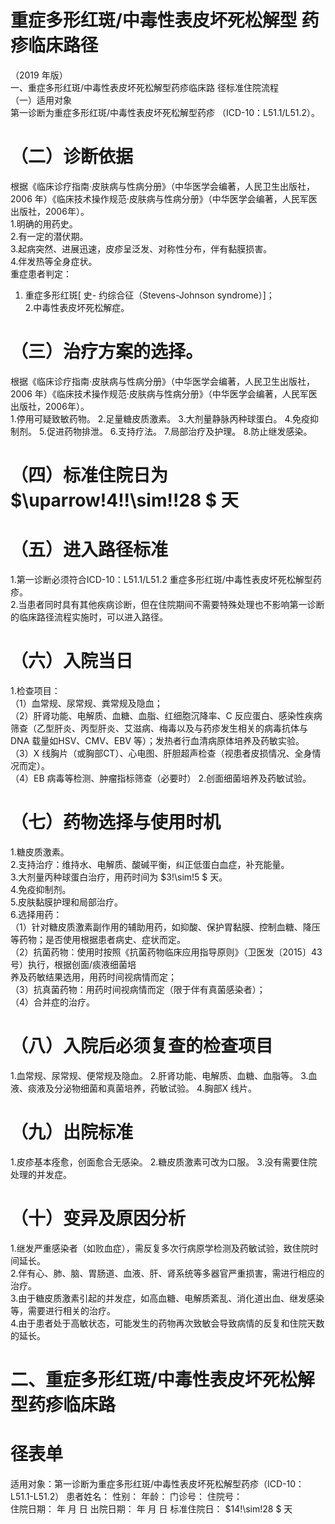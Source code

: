 # 重症多形红斑/中毒性表皮坏死松解型  药疹临床路径  
（2019 年版）  
一、重症多形红斑/中毒性表皮坏死松解型药疹临床路 径标准住院流程  
（一）适用对象  
第一诊断为重症多形红斑/中毒性表皮坏死松解型药疹 （ICD-10：L51.1/L51.2）。  
# （二）诊断依据  
根据《临床诊疗指南·皮肤病与性病分册》（中华医学会编著，人民卫生出版社，2006 年）《临床技术操作规范·皮肤病与性病分册》（中华医学会编著，人民军医出版社，2006年）。  
1.明确的用药史。  
2.有一定的潜伏期。  
3.起病突然、进展迅速，皮疹呈泛发、对称性分布，伴有黏膜损害。  
4.伴发热等全身症状。  
重症患者判定：  
1. 重症多形红斑[ 史- 约综合征（Stevens-Johnson syndrome）]；  
2.中毒性表皮坏死松解症。  
# （三）治疗方案的选择。  
根据《临床诊疗指南·皮肤病与性病分册》（中华医学会编著，人民卫生出版社，2006 年）《临床技术操作规范·皮肤病与性病分册》（中华医学会编著，人民军医出版社，2006年）。  
1.停用可疑致敏药物。 2.足量糖皮质激素。 3.大剂量静脉丙种球蛋白。 4.免疫抑制剂。 5.促进药物排泄。 6.支持疗法。 7.局部治疗及护理。 8.防止继发感染。  
# （四）标准住院日为 $\uparrow\!4\!\!\sim\!\!28 $ 天  
# （五）进入路径标准  
1.第一诊断必须符合ICD-10：L51.1/L51.2 重症多形红斑/中毒性表皮坏死松解型药疹。  
2.当患者同时具有其他疾病诊断，但在住院期间不需要特殊处理也不影响第一诊断的临床路径流程实施时，可以进入路径。  
# （六）入院当日  
1.检查项目：  
（1）血常规、尿常规、粪常规及隐血；  
（2）肝肾功能、电解质、血糖、血脂、红细胞沉降率、C 反应蛋白、感染性疾病筛查（乙型肝炎、丙型肝炎、艾滋病、梅毒以及与药疹发生相关的病毒抗体与DNA 载量如HSV、CMV、EBV 等）；发热者行血清病原体培养及药敏实验。  
（3）X 线胸片（或胸部CT）、心电图、肝胆超声检查（视患者皮损情况、全身情况而定）。  
（4）EB 病毒等检测、肿瘤指标筛查（必要时） 2.创面细菌培养及药敏试验。  
# （七）药物选择与使用时机  
1.糖皮质激素。  
2.支持治疗：维持水、电解质、酸碱平衡，纠正低蛋白血症，补充能量。  
3.大剂量丙种球蛋白治疗，用药时间为 $3\!\sim\!5 $ 天。  
4.免疫抑制剂。  
5.皮肤黏膜护理和局部治疗。  
6.选择用药：  
（1）针对糖皮质激素副作用的辅助用药，如抑酸、保护胃黏膜、控制血糖、降压等药物；是否使用根据患者病史、症状而定。  
（2）抗菌药物：使用时按照《抗菌药物临床应用指导原则》（卫医发〔2015〕43 号）执行，根据创面/痰液细菌培  
养及药敏结果选用，用药时间视病情而定；  
（3）抗真菌药物：用药时间视病情而定（限于伴有真菌感染者）；  
（4）合并症的治疗。  
# （八）入院后必须复查的检查项目  
1.血常规、尿常规、便常规及隐血。 2.肝肾功能、电解质、血糖、血脂等。 3.血液、痰液及分泌物细菌和真菌培养，药敏试验。 4.胸部X 线片。  
# （九）出院标准  
1.皮疹基本痊愈，创面愈合无感染。 2.糖皮质激素可改为口服。 3.没有需要住院处理的并发症。  
# （十）变异及原因分析  
1.继发严重感染者（如败血症），需反复多次行病原学检测及药敏试验，致住院时间延长。  
2.伴有心、肺、脑、胃肠道、血液、肝、肾系统等多器官严重损害，需进行相应的治疗。  
3.由于糖皮质激素引起的并发症，如高血糖、电解质紊乱、消化道出血、继发感染等，需要进行相关的治疗。  
4.由于患者处于高敏状态，可能发生的药物再次致敏会导致病情的反复和住院天数的延长。  
# 二、重症多形红斑/中毒性表皮坏死松解型药疹临床路  
# 径表单  
适用对象：第一诊断为重症多形红斑/中毒性表皮坏死松解型药疹（ICD-10：L51.1-L51.2） 患者姓名：           性别：    年龄：    门诊号：       住院号：  
住院日期：   年  月  日 出院日期：   年  月   日  标准住院日： $14\!\sim\!28 $ 天  
